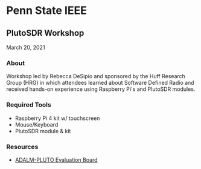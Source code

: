 # Penn State IEEE
## PlutoSDR Workshop
March 20, 2021

### About 
Workshop led by Rebecca DeSipio and sponsored by the Huff Research Group (HRG) in which attendees learned about Software Defined Radio and received hands-on experience using Raspberry Pi's and PlutoSDR modules.

### Required Tools
- Raspberry Pi 4 kit w/ touchscreen
- Mouse/Keyboard
- PlutoSDR module & kit

### Resources
- [ADALM-PLUTO Evaluation Board](https://www.analog.com/en/design-center/evaluation-hardware-and-software/evaluation-boards-kits/adalm-pluto.html#eb-overview)
